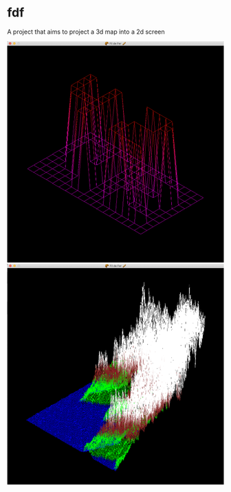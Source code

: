 # fdf
A project that aims to project a 3d map into a 2d screen

<img src="https://github.com/m4nnb3ll/fdf/blob/imgs/Screen%20Shot%202023-04-12%20at%2010.22.44%20PM.png" alt="fdf example 1" />
<img src="https://github.com/m4nnb3ll/fdf/blob/imgs/Screen%20Shot%202023-04-12%20at%2010.23.31%20PM.png" alt="fdf example 2" />
